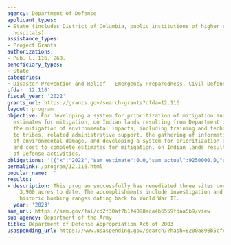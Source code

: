 ```yaml
---
agency: Department of Defense
applicant_types:
- State (includes District of Columbia, public institutions of higher education and
  hospitals)
assistance_types:
- Project Grants
authorizations:
- Pub. L. 116, 260.
beneficiary_types:
- State
categories:
- Disaster Prevention and Relief - Emergency Preparedness, Civil Defense
cfda: '12.116'
fiscal_year: '2022'
grants_url: https://grants.gov/search-grants?cfda=12.116
layout: program
objective: For developing a system for prioritization of mitigation and cost to complete
  estimates for mitigation, on Indian lands resulting from Department of Defense activities.  For
  the mitigation of environmental impacts, including training and technical assistance
  to tribes, related administrative support, the gathering of information, documenting
  of environmental damage, and developing a system for prioritization of mitigation
  and cost to complete estimates for mitigation, on Indian lands resulting from Department
  of Defense activities.
obligations: '[{"x":"2022","sam_estimate":0.0,"sam_actual":9250000.0,"usa_spending_actual":12612588.7},{"x":"2023","sam_estimate":9250000.0,"sam_actual":0.0,"usa_spending_actual":15378655.72},{"x":"2024","sam_estimate":9250000.0,"sam_actual":0.0,"usa_spending_actual":-67438.19}]'
permalink: /program/12.116.html
popular_name: ''
results:
- description: This program successfully has remediated three sites containing approximately
    3,900 acres to date. The accomplishments include investigation and clean-up of
    historic bombing ranges dating back to World War II.
  year: '2023'
sam_url: https://sam.gov/fal/cd2f30af7b1f4098aca4b6559fdaa5b9/view
sub-agency: Department of the Army
title: Department of Defense Appropriation Act of 2003
usaspending_url: https://www.usaspending.gov/search/?hash=8200a898b5cfc4588bc181a9b00e6135
---
```

